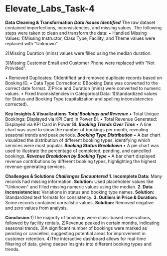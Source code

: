# Elevate_Labs_Task-4

**Data Cleaning & Transformation**
***Data Issues Identified***
The raw dataset contained imperfections, inconsistencies, and missing values. The following 
steps were taken to clean and transform the data: 
• Handled Missing Values: 
1)Missing Instructor, Class Type, Facility, and Theme values were replaced with 
"Unknown".

2)Missing Duration (mins) values were filled using the median duration.

3)Missing Customer Email and Customer Phone were replaced with "Not 
Provided". 

• Removed Duplicates: 
1)Identified and removed duplicate records based on Booking ID. 
• Data Type Corrections: 
1)Booking Date was converted to the correct date format. 
2)Price and Duration (mins) were converted to numeric values. 
• Fixed Inconsistencies in Categorical Data: 
1)Standardized values for Status and Booking Type (capitalization and spelling 
inconsistencies corrected).

**Key Insights & Visualizations** 
***Total Bookings and Revenue*** 
• Total Unique Bookings:  Displayed via KPI Card in Power BI. 
• Total Revenue Generated: Displayed via KPI Card in Power BI. 
***Booking Trends Over Time*** 
• A line chart was used to show the number of bookings per month, revealing seasonal 
trends and peak periods. 
***Booking Type Distribution*** 
• A bar chart visualized the distribution of different booking types, identifying which 
services were most popular. 
***Booking Status Breakdown*** 
• A pie chart was used to illustrate the percentage of completed, pending, and 
cancelled bookings. 
***Revenue Breakdown by Booking Type*** 
• A bar chart displayed revenue contributions by different booking types, highlighting 
the highest revenue-generating services. 

**Challenges & Solutions**
***Challenges Encountered*** 
****1. Incomplete Data:**** Many records had missing information. 
****Solution:**** Used placeholder values like "Unknown" and filled missing numeric 
values using the median. 
****2. Data Inconsistencies:**** Variations in status and booking type names. 
****Solution:**** Standardized text formats for consistency. 
****3. Outliers in Price & Duration:**** Some records contained unrealistic values. 
****Solution:**** Removed negative and zero values from analysis.


**Conclusion** 
1)The majority of bookings were class-based reservations, followed by facility rentals. 
2)Revenue peaked in certain months, indicating seasonal trends. 
3)A significant number of bookings were marked as pending or cancelled, suggesting 
potential areas for improvement in customer retention. 
4)The interactive dashboard allows for real-time filtering of data, giving deeper 
insights into different booking types and trends. 
